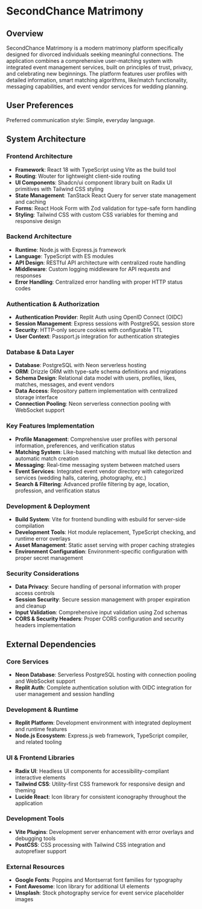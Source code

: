 # SecondChance Matrimony

## Overview

SecondChance Matrimony is a modern matrimony platform specifically designed for divorced individuals seeking meaningful connections. The application combines a comprehensive user-matching system with integrated event management services, built on principles of trust, privacy, and celebrating new beginnings. The platform features user profiles with detailed information, smart matching algorithms, like/match functionality, messaging capabilities, and event vendor services for wedding planning.

## User Preferences

Preferred communication style: Simple, everyday language.

## System Architecture

### Frontend Architecture
- **Framework**: React 18 with TypeScript using Vite as the build tool
- **Routing**: Wouter for lightweight client-side routing
- **UI Components**: Shadcn/ui component library built on Radix UI primitives with Tailwind CSS styling
- **State Management**: TanStack React Query for server state management and caching
- **Forms**: React Hook Form with Zod validation for type-safe form handling
- **Styling**: Tailwind CSS with custom CSS variables for theming and responsive design

### Backend Architecture
- **Runtime**: Node.js with Express.js framework
- **Language**: TypeScript with ES modules
- **API Design**: RESTful API architecture with centralized route handling
- **Middleware**: Custom logging middleware for API requests and responses
- **Error Handling**: Centralized error handling with proper HTTP status codes

### Authentication & Authorization
- **Authentication Provider**: Replit Auth using OpenID Connect (OIDC)
- **Session Management**: Express sessions with PostgreSQL session store
- **Security**: HTTP-only secure cookies with configurable TTL
- **User Context**: Passport.js integration for authentication strategies

### Database & Data Layer
- **Database**: PostgreSQL with Neon serverless hosting
- **ORM**: Drizzle ORM with type-safe schema definitions and migrations
- **Schema Design**: Relational data model with users, profiles, likes, matches, messages, and event vendors
- **Data Access**: Repository pattern implementation with centralized storage interface
- **Connection Pooling**: Neon serverless connection pooling with WebSocket support

### Key Features Implementation
- **Profile Management**: Comprehensive user profiles with personal information, preferences, and verification status
- **Matching System**: Like-based matching with mutual like detection and automatic match creation
- **Messaging**: Real-time messaging system between matched users
- **Event Services**: Integrated event vendor directory with categorized services (wedding halls, catering, photography, etc.)
- **Search & Filtering**: Advanced profile filtering by age, location, profession, and verification status

### Development & Deployment
- **Build System**: Vite for frontend bundling with esbuild for server-side compilation
- **Development Tools**: Hot module replacement, TypeScript checking, and runtime error overlays
- **Asset Management**: Static asset serving with proper caching strategies
- **Environment Configuration**: Environment-specific configuration with proper secret management

### Security Considerations
- **Data Privacy**: Secure handling of personal information with proper access controls
- **Session Security**: Secure session management with proper expiration and cleanup
- **Input Validation**: Comprehensive input validation using Zod schemas
- **CORS & Security Headers**: Proper CORS configuration and security headers implementation

## External Dependencies

### Core Services
- **Neon Database**: Serverless PostgreSQL hosting with connection pooling and WebSocket support
- **Replit Auth**: Complete authentication solution with OIDC integration for user management and session handling

### Development & Runtime
- **Replit Platform**: Development environment with integrated deployment and runtime features
- **Node.js Ecosystem**: Express.js web framework, TypeScript compiler, and related tooling

### UI & Frontend Libraries
- **Radix UI**: Headless UI components for accessibility-compliant interactive elements
- **Tailwind CSS**: Utility-first CSS framework for responsive design and theming
- **Lucide React**: Icon library for consistent iconography throughout the application

### Development Tools
- **Vite Plugins**: Development server enhancement with error overlays and debugging tools
- **PostCSS**: CSS processing with Tailwind CSS integration and autoprefixer support

### External Resources
- **Google Fonts**: Poppins and Montserrat font families for typography
- **Font Awesome**: Icon library for additional UI elements
- **Unsplash**: Stock photography service for event service placeholder images